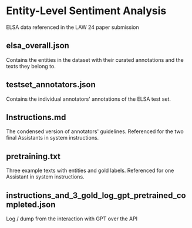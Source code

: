 # Entity-Level Sentiment Analysis 
ELSA data referenced in the LAW 24 paper submission

## elsa_overall.json
Contains the entities in the dataset with their curated annotations and the texts they belong to.

## testset_annotators.json
Contains the individual annotators' annotations of the ELSA test set.

## Instructions.md
The condensed version of annotators' guidelines. Referenced for the two final Assistants in system instructions.

## pretraining.txt
Three example texts with entities and gold labels. Referenced for one Assistant in system instructions.

## instructions_and_3_gold_log_gpt_pretrained_completed.json
Log / dump from the interaction with GPT over the API